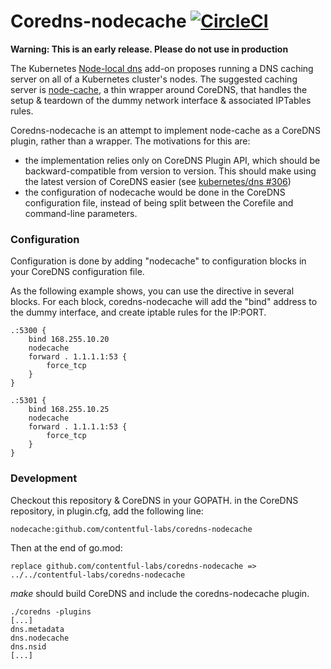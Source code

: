 # Coredns-nodecache [![CircleCI](https://circleci.com/gh/contentful-labs/coredns-nodecache.svg?style=svg)](https://circleci.com/gh/contentful-labs/coredns-nodecache)

**Warning: This is an early release. Please do not use in production**

The Kubernetes [Node-local dns](https://github.com/kubernetes/kubernetes/tree/master/cluster/addons/dns/nodelocaldns)
add-on proposes running a DNS caching server on all of a Kubernetes cluster's nodes. The suggested caching server is
[node-cache](https://github.com/kubernetes/dns/tree/master/cmd/node-cache), a thin wrapper around CoreDNS, that
handles the setup & teardown of the dummy network interface & associated IPTables rules.

Coredns-nodecache is an attempt to implement node-cache as a CoreDNS plugin, rather than a wrapper. The motivations
for this are:

 *  the implementation relies only on CoreDNS Plugin API, which should be backward-compatible from version to version.
    This should make using the latest version of CoreDNS easier (see
    [kubernetes/dns #306](https://github.com/kubernetes/dns/issues/306))
 *  the configuration of nodecache would be done in the CoreDNS configuration file, instead of being split between
    the Corefile and command-line parameters.

### Configuration

Configuration is done by adding "nodecache" to configuration blocks in your CoreDNS configuration file.

As the following example shows, you can use the directive in several blocks. For each block, coredns-nodecache will
add the "bind" address to the dummy interface, and create iptable rules for the IP:PORT.

```
.:5300 {
    bind 168.255.10.20
    nodecache
    forward . 1.1.1.1:53 {
        force_tcp
    }
}

.:5301 {
    bind 168.255.10.25
    nodecache
    forward . 1.1.1.1:53 {
        force_tcp
    }
}
```

### Development

Checkout this repository & CoreDNS in your GOPATH. in the CoreDNS repository, in plugin.cfg, add the following line:

  ```nodecache:github.com/contentful-labs/coredns-nodecache```

Then at the end of go.mod:

  ```replace github.com/contentful-labs/coredns-nodecache => ../../contentful-labs/coredns-nodecache```

*make* should build CoreDNS and include the coredns-nodecache plugin.

   ```
   ./coredns -plugins
   [...]
   dns.metadata
   dns.nodecache
   dns.nsid
   [...]
   ```
